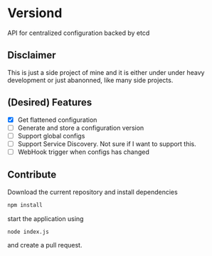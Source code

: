 # Versiond

API for centralized configuration backed by etcd

## Disclaimer

This is just a side project of mine and it is either under under heavy
development or just abanonned, like many side projects.

## (Desired) Features
  * [x] Get flattened configuration
  * [ ] Generate and store a configuration version
  * [ ] Support global configs
  * [ ] Support Service Discovery. Not sure if I want to
  support this.
  * [ ] WebHook trigger when configs has changed

## Contribute

Download the current repository and install dependencies

```sh
npm install
```

start the application using

```
node index.js
```

and create a pull request.
